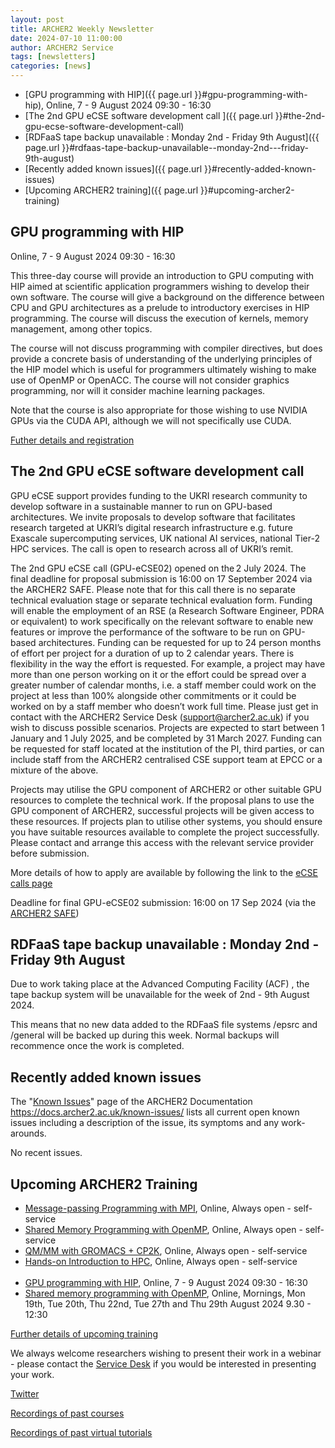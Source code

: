 ```yaml
---
layout: post
title: ARCHER2 Weekly Newsletter
date: 2024-07-10 11:00:00
author: ARCHER2 Service
tags: [newsletters] 
categories: [news]
---
```



- [GPU programming with HIP]({{ page.url }}#gpu-programming-with-hip), Online, 7 - 9 August 2024 09:30 - 16:30 
- [The 2nd GPU eCSE software development call ]({{ page.url }}#the-2nd-gpu-ecse-software-development-call)
- [RDFaaS tape backup unavailable : Monday 2nd - Friday 9th August]({{ page.url }}#rdfaas-tape-backup-unavailable--monday-2nd---friday-9th-august)
- [Recently added known issues]({{ page.url }}#recently-added-known-issues)
- [Upcoming ARCHER2 training]({{ page.url }}#upcoming-archer2-training)  

<!--more-->


## GPU programming with HIP

Online, 7 - 9 August 2024 09:30 - 16:30 

This three-day course will provide an introduction to GPU computing with HIP aimed at scientific application programmers wishing to develop their own software. The course will give a background on the difference between CPU and GPU architectures as a prelude to introductory exercises in HIP programming. The course will discuss the execution of kernels, memory management, among other topics.

The course will not discuss programming with compiler directives, but does provide a concrete basis of understanding of the underlying principles of the HIP model which is useful for programmers ultimately wishing to make use of OpenMP or OpenACC. The course will not consider graphics programming, nor will it consider machine learning packages.

Note that the course is also appropriate for those wishing to use NVIDIA GPUs via the CUDA API, although we will not specifically use CUDA.

[Futher details and registration](https://www.archer2.ac.uk/training/#upcoming-training)

## The 2nd GPU eCSE software development call 

GPU eCSE support provides funding to the UKRI research community to develop software in a sustainable manner to run on GPU-based architectures. We invite proposals to develop software that facilitates research targeted at UKRI’s digital research infrastructure e.g. future Exascale supercomputing services, UK national AI services, national Tier-2 HPC services. The call is open to research across all of UKRI’s remit. 

The 2nd GPU eCSE call (GPU-eCSE02) opened on the 2 July 2024. The final deadline for proposal submission is 16:00 on 17 September 2024 via the ARCHER2 SAFE. Please note that for this call there is no separate technical evaluation stage or separate technical evaluation form. Funding will enable the employment of an RSE (a Research Software Engineer, PDRA or equivalent) to work specifically on the relevant software to enable new features or improve the performance of the software to be run on GPU-based architectures. Funding can be requested for up to 24 person months of effort per project for a duration of up to 2 calendar years. There is flexibility in the way the effort is requested. For example, a project may have more than one person working on it or the effort could be spread over a greater number of calendar months, i.e. a staff member could work on the project at less than 100% alongside other commitments or it could be worked on by a staff member who doesn’t work full time. Please just get in contact with the ARCHER2 Service Desk (support@archer2.ac.uk) if you wish to discuss possible scenarios. Projects are expected to start between 1 January and 1 July 2025, and be completed by 31 March 2027. Funding can be requested for staff located at the institution of the PI, third parties, or can include staff from the ARCHER2 centralised CSE support team at EPCC or a mixture of the above.

Projects may utilise the GPU component of ARCHER2 or other suitable GPU resources to complete the technical work. If the proposal plans to use the GPU component of ARCHER2, successful projects will be given access to these resources. If projects plan to utilise other systems, you should ensure you have suitable resources available to complete the project successfully. Please contact and arrange this access with the relevant service provider before submission.

More details of how to apply are available by following the link to the [eCSE calls page](https://www.archer2.ac.uk/ecse/calls/)

Deadline for final GPU-eCSE02 submission: 16:00 on 17 Sep 2024 (via the [ARCHER2 SAFE](https://safe.epcc.ed.ac.uk/))


## RDFaaS tape backup unavailable : Monday 2nd - Friday 9th August


Due to work taking place at the Advanced Computing Facility (ACF) , the tape backup system will be unavailable for the week of 2nd - 9th August 2024. 

This means that no new data added to the RDFaaS file systems /epsrc and /general will be backed up during this week. Normal backups will recommence once the work is completed.


## Recently added known issues
 
The "[Known Issues](https://docs.archer2.ac.uk/known-issues/)" page of the ARCHER2 Documentation
<https://docs.archer2.ac.uk/known-issues/>
lists all current open known issues including a description of the issue, its symptoms and any work-arounds.

No recent issues.


## Upcoming ARCHER2 Training

- [Message-passing Programming with MPI](https://www.archer2.ac.uk/training/courses/210000-mpi-self-service/), Online, Always open - self-service  
- [Shared Memory Programming with OpenMP](https://www.archer2.ac.uk/training/courses/210000-openmp-self-service/), Online, Always open - self-service 
- [QM/MM with GROMACS + CP2K](https://www.archer2.ac.uk/training/courses/220000-gromacs-self-service/), Online, Always open - self-service 
- [Hands-on Introduction to HPC](https://www.archer2.ac.uk/training/courses/240000-intro-hpc-self-service/), Online, Always open - self-service     <br><br>
- [GPU programming with HIP](https://www.archer2.ac.uk/training/courses/240807-gpu-hip), Online, 7 - 9 August 2024 09:30 - 16:30 
- [Shared memory programming with OpenMP](https://www.archer2.ac.uk/training/courses/240819-openmp), Online, Mornings, Mon 19th, Tue 20th, Thu 22nd, Tue 27th  and Thu 29th August 2024 9.30 - 12:30 

[Further details of upcoming training](https://www.archer2.ac.uk/training/#upcoming-training)

We always welcome researchers wishing to present their work in a webinar - please contact the [Service Desk](https://www.archer2.ac.uk/support-access/servicedesk.html) if you would be interested in presenting your work.

[Twitter](https://twitter.com/ARCHER2_HPC)

[Recordings of past courses](https://www.archer2.ac.uk/training/materials/)

[Recordings of past virtual tutorials](https://www.archer2.ac.uk/training/materials/webinars)
